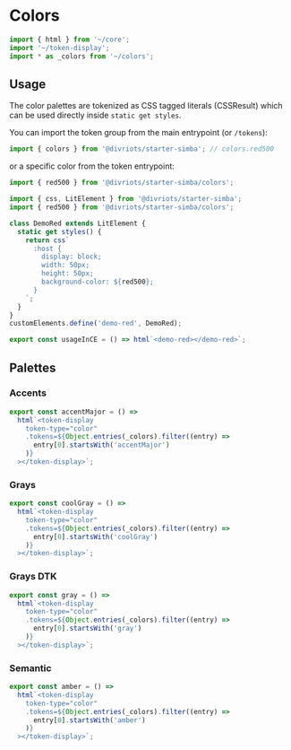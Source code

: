 # Colors

```js script
import { html } from '~/core';
import '~/token-display';
import * as _colors from '~/colors';
```

## Usage

The color palettes are tokenized as CSS tagged literals (CSSResult) which can be used directly inside `static get styles`.

You can import the token group from the main entrypoint (or `/tokens`):

```js
import { colors } from '@divriots/starter-simba'; // colors.red500
```

or a specific color from the token entrypoint:

```js
import { red500 } from '@divriots/starter-simba/colors';
```

```js preview-story
import { css, LitElement } from '@divriots/starter-simba';
import { red500 } from '@divriots/starter-simba/colors';

class DemoRed extends LitElement {
  static get styles() {
    return css`
      :host {
        display: block;
        width: 50px;
        height: 50px;
        background-color: ${red500};
      }
    `;
  }
}
customElements.define('demo-red', DemoRed);

export const usageInCE = () => html`<demo-red></demo-red>`;
```

## Palettes

### Accents

```js story
export const accentMajor = () =>
  html`<token-display
    token-type="color"
    .tokens=${Object.entries(_colors).filter((entry) =>
      entry[0].startsWith('accentMajor')
    )}
  ></token-display>`;
```

### Grays

```js story
export const coolGray = () =>
  html`<token-display
    token-type="color"
    .tokens=${Object.entries(_colors).filter((entry) =>
      entry[0].startsWith('coolGray')
    )}
  ></token-display>`;
```

### Grays DTK

```js story
export const gray = () =>
  html`<token-display
    token-type="color"
    .tokens=${Object.entries(_colors).filter((entry) =>
      entry[0].startsWith('gray')
    )}
  ></token-display>`;
```

### Semantic

```js story
export const amber = () =>
  html`<token-display
    token-type="color"
    .tokens=${Object.entries(_colors).filter((entry) =>
      entry[0].startsWith('amber')
    )}
  ></token-display>`;
```
